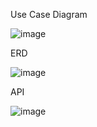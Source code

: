 Use Case Diagram

![image](https://github.com/leesw1945/SchedulerSpring/assets/67689184/65a96efb-465a-4a47-9f66-6f6167906ad4)

ERD

![image](https://github.com/leesw1945/SchedulerSpring/assets/67689184/574b7f10-7c98-49cb-8112-5887b5b8d3fc)

API

![image](https://github.com/leesw1945/SchedulerSpring/assets/67689184/a0d038a1-8d60-4bb8-9a1d-e751dbf223b4)
